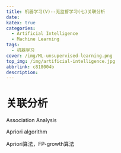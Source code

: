 ```yaml
---
title: 机器学习(V)--无监督学习(七)关联分析
date: 
katex: true
categories:
  - Artificial Intelligence
  - Machine Learning
tags:
  - 机器学习
cover: /img/ML-unsupervised-learning.png
top_img: /img/artificial-intelligence.jpg
abbrlink: c818004b
description:
---
```




# 关联分析

Association Analysis

Apriori algorithm

Apriori算法，FP-growth算法